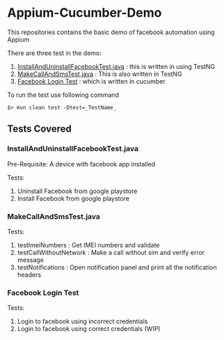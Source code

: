 # Appium-Cucumber-Demo
This repositories contains the basic demo of facebook automation using Appium

There are three test in the demo:
1. [InstallAndUninstallFacebookTest.java](src/test/java/com/qualitest/lava/InstallAndUninstallFacebookTest.java) : this is written in using TestNG
1. [MakeCallAndSmsTest.java](src/test/java/com/qualitest/lava/MakeCallAndSmsTest.java) : This is also written in TestNG
1. [Facebook Login Test](src/test/resources/features/login-datadriven.feature) : which is written in cucumber

To run the test use following command

```
$> mvn clean test -Dtest=_TestName_
```
## Tests Covered

### InstallAndUninstallFacebookTest.java
Pre-Requisite: A device with facebook app installed

Tests:
1. Uninstall Facebook from google playstore
1. Install Facebook from google playstore

### MakeCallAndSmsTest.java
Tests:
1. testImeiNumbers : Get IMEI numbers and validate
1. testCallWithoutNetwork : Make a call without sim and verify error message
1. testNotifications : Open notification panel and print all the notification headers

### Facebook Login Test

Tests:
1. Login to facebook using incorrect credentials
1. Login to facebook using correct credentials (WIP)
